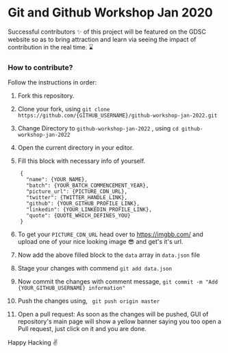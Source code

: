 # Git and Github Workshop Jan 2020
Successful contributors ✨ of this project will be featured on the GDSC website so as to bring attraction and learn via seeing the impact of contribution in the real time. ⌛

### How to contribute?

Follow the instructions in order:

1. Fork this repository.

2. Clone your fork, using
    `git clone https://github.com/{GITHUB_USERNAME}/github-workshop-jan-2022.git`

3. Change Directory to `github-workshop-jan-2022` , using
    `cd github-workshop-jan-2022`

4. Open the current directory in your editor.

5. Fill this block with necessary info of yourself.

```
    {
      "name": {YOUR_NAME},
      "batch": {YOUR_BATCH_COMMENCEMENT_YEAR},
      "picture_url": {PICTURE_CDN_URL},
      "twitter": {TWITTER_HANDLE_LINK},
      "github": {YOUR_GITHUB_PROFILE_LINK},
      "linkedin": {YOUR_LINKEDIN_PROFILE_LINK},
      "quote": {QUOTE_WHICH_DEFINES_YOU}
    }
```
6. To get your `PICTURE_CDN_URL` head over to https://imgbb.com/ and upload one of your nice looking image 😎 and get's it's url. 

7. Now add the above filled block to the `data` array in `data.json` file
   
8. Stage your changes with commend `git add data.json`

9. Now commit the changes with comment message,
    `git commit -m "Add {YOUR_GITHUB_USERNAME} information"`

10. Push the changes using,
    ` git push origin master`

11. Open a pull request: As soon as the changes will be pushed, GUI of repository's main page will show a yellow banner saying you too open a Pull request, just click on it and you are done.

Happy Hacking ✌️
